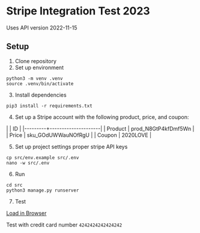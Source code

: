 # Stripe Integration Test 2023

Uses API version 2022-11-15

## Setup

1. Clone repository
2. Set up environment

```
python3 -m venv .venv
source .venv/bin/activate
```

3. Install dependencies

```
pip3 install -r requirements.txt
```

4. Set up a Stripe account with the following product, price, and coupon:

|         | ID                  |
|---------+---------------------|
| Product | prod_N8GtP4kfDmf5Wn |
| Price   | sku_GOdUWWauNOfRgU  |
| Coupon  | 2020LOVE            |

5. Set up project settings proper stripe API keys

```
cp src/env.example src/.env
nano -w src/.env
```

6. Run

```
cd src
python3 manage.py runserver
```

7. Test

[Load in Browser](http://localhost:8000)

Test with credit card number `4242424242424242`
